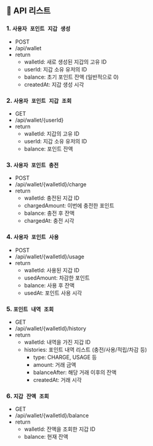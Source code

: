 ## 📡 API 리스트

### 1. `사용자 포인트 지갑 생성`
- POST
- /api/wallet
- return
  - walletId: 새로 생성된 지갑의 고유 ID
  - userId: 지갑 소유 유저의 ID
  - balance: 초기 포인트 잔액 (일반적으로 0)
  - createdAt: 지갑 생성 시각

### 2. `사용자 포인트 지갑 조회`
- GET
- /api/wallet/{userId}
- return
    - walletId: 지갑의 고유 ID
    - userId: 지갑 소유 유저의 ID
    - balance: 포인트 잔액

### 3. `사용자 포인트 충전`
- POST
- /api/wallet/{walletId}/charge
- return 
  - walletId: 충전된 지갑 ID
  - chargedAmount: 이번에 충전한 포인트
  - balance: 충전 후 잔액
  - chargedAt: 충전 시각

### 4. `사용자 포인트 사용`
- POST
- /api/wallet/{walletId}/usage
- return 
  - walletId: 사용된 지갑 ID
  - usedAmount: 차감한 포인트
  - balance: 사용 후 잔액
  - usedAt: 포인트 사용 시각

### 5. `포인트 내역 조회`
- GET
- /api/wallet/{walletId}/history
- return 
  - walletId: 내역을 가진 지갑 ID
  - histories: 포인트 내역 리스트 (충전/사용/적립/차감 등)
    - type: CHARGE, USAGE 등
    - amount: 거래 금액
    - balanceAfter: 해당 거래 이후의 잔액
    - createdAt: 거래 시각

### 6. `지갑 잔액 조회`
- GET
- /api/wallet/{walletId}/balance
- return 
  - walletId: 잔액을 조회한 지갑 ID
  - balance: 현재 잔액
